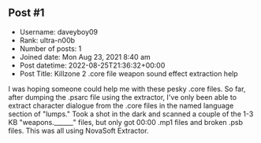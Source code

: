 ## Post #1
- Username: daveyboy09
- Rank: ultra-n00b
- Number of posts: 1
- Joined date: Mon Aug 23, 2021 8:40 am
- Post datetime: 2022-08-25T21:36:32+00:00
- Post Title: Killzone 2 .core file weapon sound effect extraction help

I was hoping someone could help me with these pesky .core files. So far, after dumping the .psarc file using the extractor, I've only been able to extract character dialogue from the .core files in the named language section of "lumps." Took a shot in the dark and scanned a couple of the 1-3 KB "weapons.______" files, but only got 00:00 .mp1 files and broken .psb files. This was all using NovaSoft Extractor.
